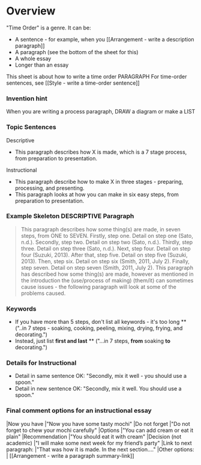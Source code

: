 # Overview
"Time Order" is a genre. 
It can be:
* A sentence - for example, when you [[Arrangement - write a description paragraph]]
* A paragraph (see the bottom of the sheet for this)
* A whole essay
* Longer than an essay

This sheet is about how to write a time order PARAGRAPH
For time-order sentences, see [[Style - write a time-order sentence]]

### Invention hint
When you are writing a process paragraph, DRAW a diagram or make a LIST


### Topic Sentences
Descriptive
* This paragraph describes how X is made, which is a 7 stage process, from preparation to presentation.

Instructional
* This paragraph describe how to make X in three stages - preparing, processing, and presenting.
* This paragraph looks at how you can make in six easy steps, from preparation to presentation.

### Example Skeleton DESCRIPTIVE Paragraph
>This paragraph describes how some thing(s) are made, in seven steps, from ONE to SEVEN. Firstly, step one. Detail on step one (Sato, n.d.). Secondly, step two. Detail on step two (Sato, n.d.). Thirdly, step three. Detail on step three (Sato, n.d.). Next, step four. Detail on step four (Suzuki, 2013). After that, step five. Detail on step five (Suzuki, 2013). Then, step six. Detail on step six (Smith, 2011, July 2). Finally, step seven. Detail on step seven (Smith, 2011, July 2). This paragraph has described how some thing(s) are made, however as mentioned in the introduction the (use/process of making) (them/it) can sometimes cause issues - the following paragraph will look at some of the problems caused.

### Keywords
* If you have more than 5 steps, don't list all keywords - it's too long
** ("..in 7 steps - soaking, cooking, peeling, mixing, drying, frying, and decorating.")
* Instead, just list __first and last__
** ("...in 7 steps, __from__ soaking __to__ decorating.")

### Details for Instructional
* Detail in same sentence OK: "Secondly, mix it well - you should use a spoon."
* Detail in new sentence OK: "Secondly, mix it well. You should use a spoon."

### Final comment options for an instructional essay
|Now you have            |"Now you have some tasty mochi"
|Do not forget           |"Do not forget to chew your mochi carefully"
|Options                 |"You can add cream or eat it plain"
|Recommendation          |"You should eat it with cream"
|Decision (not academic) |"I will make some next week for my friend’s party"
|Link to next paragraph: |"That was how it is made. In the next section...."
|Other options:          | [[Arrangement - write a paragraph summary-link]]

